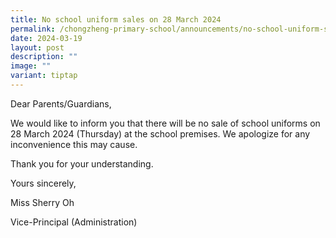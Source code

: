```yaml
---
title: No school uniform sales on 28 March 2024
permalink: /chongzheng-primary-school/announcements/no-school-uniform-sales-on-28-march-2024/
date: 2024-03-19
layout: post
description: ""
image: ""
variant: tiptap
---
```

<p>Dear Parents/Guardians,</p>
<p>We would like to inform you that there will be no sale of school uniforms
on 28 March 2024 (Thursday) at the school premises. We apologize for any
inconvenience this may cause.</p>
<p>Thank you for your understanding.</p>
<p>Yours sincerely,</p>
<p>Miss Sherry Oh</p>
<p>Vice-Principal (Administration)</p>
<p></p>
<p></p>